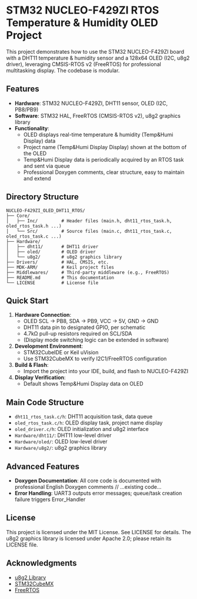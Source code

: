 
# STM32 NUCLEO-F429ZI RTOS Temperature & Humidity OLED Project

This project demonstrates how to use the STM32 NUCLEO-F429ZI board with a DHT11 temperature & humidity sensor and a 128x64 OLED (I2C, u8g2 driver), leveraging CMSIS-RTOS v2 (FreeRTOS) for professional multitasking display. The codebase is modular.

## Features
- **Hardware**: STM32 NUCLEO-F429ZI, DHT11 sensor, OLED (I2C, PB8/PB9)
- **Software**: STM32 HAL, FreeRTOS (CMSIS-RTOS v2), u8g2 graphics library
- **Functionality**:
  - OLED displays real-time temperature & humidity (Temp&Humi Display) data
  - Project name (Temp&Humi Display Display) shown at the bottom of the OLED
  - Temp&Humi Display data is periodically acquired by an RTOS task and sent via queue
  - Professional Doxygen comments, clear structure, easy to maintain and extend

## Directory Structure
```
NUCLEO-F429ZI_OLED_DHT11_RTOS/
├── Core/
│   ├── Inc/         # Header files (main.h, dht11_rtos_task.h, oled_rtos_task.h ...)
│   └── Src/         # Source files (main.c, dht11_rtos_task.c, oled_rtos_task.c ...)
├── Hardware/
│   ├── dht11/       # DHT11 driver
│   ├── oled/        # OLED driver
│   └── u8g2/        # u8g2 graphics library
├── Drivers/         # HAL, CMSIS, etc.
├── MDK-ARM/         # Keil project files
├── Middlewares/     # Third-party middleware (e.g., FreeRTOS)
├── README.md        # This documentation
└── LICENSE          # License file
```

## Quick Start
1. **Hardware Connection**:
   - OLED SCL → PB8, SDA → PB9, VCC → 5V, GND → GND
   - DHT11 data pin to designated GPIO, per schematic
   - 4.7kΩ pull-up resistors required on SCL/SDA
   - (Display mode switching logic can be extended in software)
2. **Development Environment**:
   - STM32CubeIDE or Keil uVision
   - Use STM32CubeMX to verify I2C1/FreeRTOS configuration
3. **Build & Flash**:
   - Import the project into your IDE, build, and flash to NUCLEO-F429ZI
4. **Display Verification**:
   - Default shows Temp&Humi Display data on OLED

## Main Code Structure
- `dht11_rtos_task.c/h`: DHT11 acquisition task, data queue
- `oled_rtos_task.c/h`: OLED display task, project name display
- `oled_driver.c/h`: OLED initialization and u8g2 interface
- `Hardware/dht11/`: DHT11 low-level driver
- `Hardware/oled/`: OLED low-level driver
- `Hardware/u8g2/`: u8g2 graphics library

## Advanced Features
- **Doxygen Documentation**: All core code is documented with professional English Doxygen comments
// ...existing code...
- **Error Handling**: UART3 outputs error messages; queue/task creation failure triggers Error_Handler

## License
This project is licensed under the MIT License. See LICENSE for details.
The u8g2 graphics library is licensed under Apache 2.0; please retain its LICENSE file.

## Acknowledgments
- [u8g2 Library](https://github.com/olikraus/u8g2)
- [STM32CubeMX](https://www.st.com/en/development-tools/stm32cubemx.html)
- [FreeRTOS](https://www.freertos.org)
